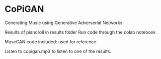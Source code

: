 # CoPiGAN
Generating Music using Generative Adverserial Networks

Results of pianoroll in results folder
Run code through the colab notebook

MuseGAN code included: used for reference

Listen to copigan.mp3 to listen to one of the results.